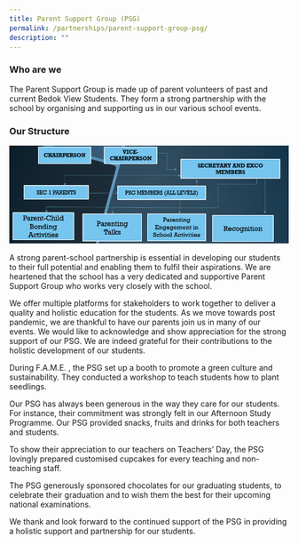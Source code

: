 ```yaml
---
title: Parent Support Group (PSG)
permalink: /partnerships/parent-support-group-psg/
description: ""
---
```

### Who are we

The Parent Support Group is made up of parent volunteers of past and current Bedok View Students. They form a strong partnership with the school by organising and supporting us in our various school events. 

### Our Structure

![Parent Support Group (PSG) structure](/images/PSG%201.png)

A strong parent-school partnership is essential in developing our students to their full potential and enabling them to fulfil their aspirations. We are heartened that the school has a very dedicated and supportive Parent Support Group who works very closely with the school.

We offer multiple platforms for stakeholders to work together to deliver a quality and holistic education for the students. As we move towards post pandemic, we are thankful to have our parents join us in many of our events. We would like to acknowledge and show appreciation for the strong support of our PSG. We are indeed grateful for their contributions to the holistic development of our students.

During F.A.M.E. , the PSG set up a booth to promote a green culture and sustainability. They conducted a workshop to teach students how to plant seedlings.

Our PSG has always been generous in the way they care for our students. For instance, their commitment was strongly felt in our Afternoon Study Programme. Our PSG provided snacks, fruits and drinks for both teachers and students.   

To show their appreciation to our teachers on Teachers’ Day, the PSG lovingly prepared customised cupcakes for every teaching and non-teaching staff.  

The PSG generously sponsored chocolates for our graduating students, to celebrate their graduation and to wish them the best for their upcoming national examinations.  

We thank and look forward to the continued support of the PSG in providing a holistic support and partnership for our students.